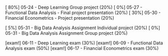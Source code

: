 [  80%] 05-24 - Deep Learning Group project (20%)
[   0%] 05-27 - Functional Data Analysis - Final project presentation (20%)
[  30%] 05-30 - Financial Econometrics - Project presentation (20%)

[   5%] 05-31 - Big Data Analysis Assignment Individual project (20%)
[   0%] 05-31 - Big Data Analysis Assignment Group project (20%)

[exam!] 06-11 - Deep Learning exam (30%)
[exam!] 06-09 - Functional Data Analysis exam (50%)
[exam!] 06-17 - Financial Econometrics exam (30%)
